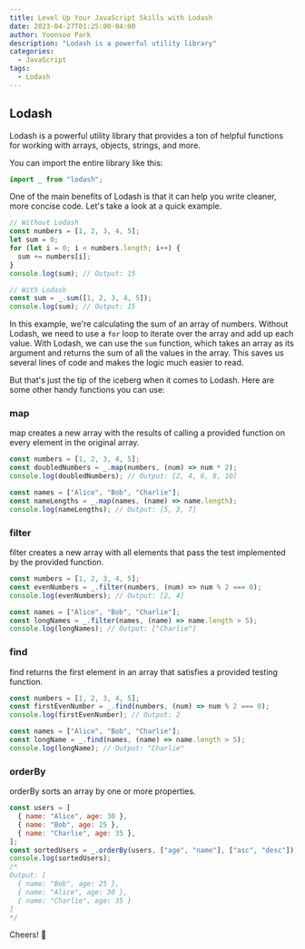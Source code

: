 ```yaml
---
title: Level Up Your JavaScript Skills with Lodash
date: 2023-04-27T01:25:00-04:00
author: Yoonsoo Park
description: "Lodash is a powerful utility library"
categories:
  - JavaScript
tags:
  - Lodash
---
```


## Lodash

Lodash is a powerful utility library that provides a ton of helpful functions for working with arrays, objects, strings, and more.

You can import the entire library like this:

```javascript
import _ from "lodash";
```

One of the main benefits of Lodash is that it can help you write cleaner, more concise code. Let's take a look at a quick example.

```javascript
// Without Lodash
const numbers = [1, 2, 3, 4, 5];
let sum = 0;
for (let i = 0; i < numbers.length; i++) {
  sum += numbers[i];
}
console.log(sum); // Output: 15

// With Lodash
const sum = _.sum([1, 2, 3, 4, 5]);
console.log(sum); // Output: 15
```

In this example, we're calculating the sum of an array of numbers. Without Lodash, we need to use a `for` loop to iterate over the array and add up each value. With Lodash, we can use the `sum` function, which takes an array as its argument and returns the sum of all the values in the array. This saves us several lines of code and makes the logic much easier to read.

But that's just the tip of the iceberg when it comes to Lodash. Here are some other handy functions you can use:

### map

map creates a new array with the results of calling a provided function on every element in the original array.

```javascript
const numbers = [1, 2, 3, 4, 5];
const doubledNumbers = _.map(numbers, (num) => num * 2);
console.log(doubledNumbers); // Output: [2, 4, 6, 8, 10]

const names = ["Alice", "Bob", "Charlie"];
const nameLengths = _.map(names, (name) => name.length);
console.log(nameLengths); // Output: [5, 3, 7]
```

### filter

filter creates a new array with all elements that pass the test implemented by the provided function.

```javascript
const numbers = [1, 2, 3, 4, 5];
const evenNumbers = _.filter(numbers, (num) => num % 2 === 0);
console.log(evenNumbers); // Output: [2, 4]

const names = ["Alice", "Bob", "Charlie"];
const longNames = _.filter(names, (name) => name.length > 5);
console.log(longNames); // Output: ["Charlie"]
```

### find

find returns the first element in an array that satisfies a provided testing function.

```javascript
const numbers = [1, 2, 3, 4, 5];
const firstEvenNumber = _.find(numbers, (num) => num % 2 === 0);
console.log(firstEvenNumber); // Output: 2

const names = ["Alice", "Bob", "Charlie"];
const longName = _.find(names, (name) => name.length > 5);
console.log(longName); // Output: "Charlie"
```

### orderBy

orderBy sorts an array by one or more properties.

```javascript
const users = [
  { name: "Alice", age: 30 },
  { name: "Bob", age: 25 },
  { name: "Charlie", age: 35 },
];
const sortedUsers = _.orderBy(users, ["age", "name"], ["asc", "desc"]);
console.log(sortedUsers);
/*
Output: [
  { name: "Bob", age: 25 },
  { name: "Alice", age: 30 },
  { name: "Charlie", age: 35 }
]
*/
```

Cheers! 🍺
